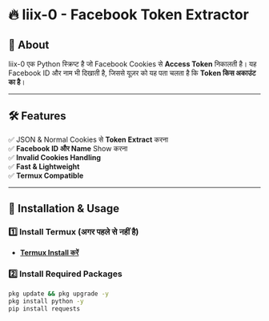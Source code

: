 # 🔥 liix-0 - Facebook Token Extractor

## 📌 About  
liix-0 एक Python स्क्रिप्ट है जो Facebook Cookies से **Access Token** निकालती है। यह Facebook ID और नाम भी दिखाती है, जिससे यूज़र को यह पता चलता है कि **Token किस अकाउंट का है**।

---

## 🛠 Features  
✅ JSON & Normal Cookies से **Token Extract** करना  
✅ **Facebook ID और Name** Show करना  
✅ **Invalid Cookies Handling**  
✅ **Fast & Lightweight**  
✅ **Termux Compatible**  

---

## 📌 Installation & Usage  

### 1️⃣ Install Termux (अगर पहले से नहीं है)  
- **[Termux Install करें](https://f-droid.org/packages/com.termux/)**  

### 2️⃣ Install Required Packages  
```bash
pkg update && pkg upgrade -y
pkg install python -y
pip install requests
